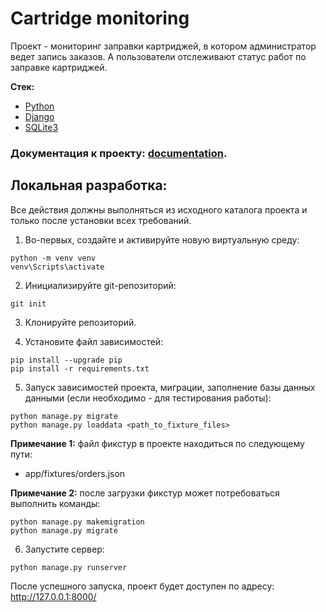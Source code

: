 # Cartridge monitoring

Проект - мониторинг заправки картриджей, в котором администратор ведет запись заказов. А пользователи отслеживают статус работ по заправке картриджей.

**Стек:**
+ [Python](https://www.python.org/downloads/)
+ [Django](https://www.djangoproject.com/)
+ [SQLite3](https://docs.python.org/3/library/sqlite3.html#module-sqlite3)


### Документация к проекту: [documentation](documentation%2Fproject_documentation.md).

## Локальная разработка:

Все действия должны выполняться из исходного каталога проекта и только после установки всех требований.

1. Во-первых, создайте и активируйте новую виртуальную среду:

```shell
python -m venv venv
venv\Scripts\activate
```

2. Инициализируйте git-репозиторий:

```shell
git init 
```

3. Клонируйте репозиторий.


4. Установите файл зависимостей:

```shell
pip install --upgrade pip
pip install -r requirements.txt
```

5. Запуск зависимостей проекта, миграции, заполнение базы данных данными (если необходимо - для тестирования работы):

```shell
python manage.py migrate
python manage.py loaddata <path_to_fixture_files>
```
  **Примечание 1:** файл фикстур в проекте находиться по следующему пути:
  + app/fixtures/orders.json

  **Примечание 2:** после загрузки фикстур может потребоваться выполнить команды:

  ```shell
  python manage.py makemigration 
  python manage.py migrate
  ```

6. Запустите сервер:

```shell
python manage.py runserver
```

После успешного запуска, проект будет доступен по адресу: http://127.0.0.1:8000/
